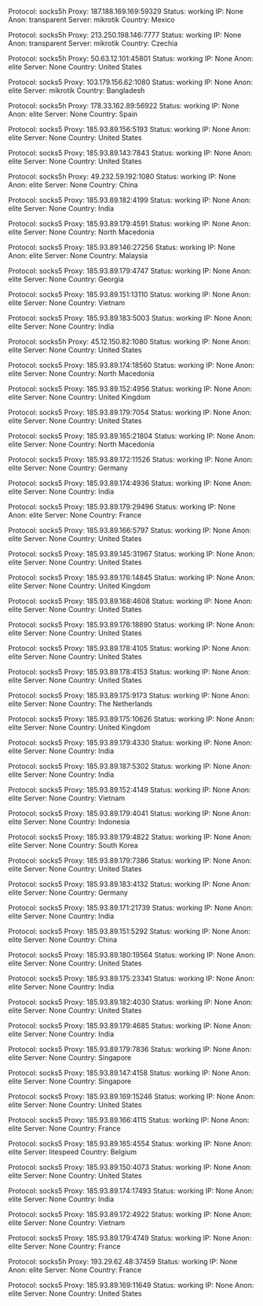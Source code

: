 Protocol: socks5h
Proxy: 187.188.169.169:59329
Status: working
IP: None
Anon: transparent
Server: mikrotik
Country: Mexico

Protocol: socks5h
Proxy: 213.250.198.146:7777
Status: working
IP: None
Anon: transparent
Server: mikrotik
Country: Czechia

Protocol: socks5h
Proxy: 50.63.12.101:45801
Status: working
IP: None
Anon: elite
Server: None
Country: United States

Protocol: socks5
Proxy: 103.179.156.62:1080
Status: working
IP: None
Anon: elite
Server: mikrotik
Country: Bangladesh

Protocol: socks5h
Proxy: 178.33.162.89:56922
Status: working
IP: None
Anon: elite
Server: None
Country: Spain

Protocol: socks5
Proxy: 185.93.89.156:5193
Status: working
IP: None
Anon: elite
Server: None
Country: United States

Protocol: socks5
Proxy: 185.93.89.143:7843
Status: working
IP: None
Anon: elite
Server: None
Country: United States

Protocol: socks5h
Proxy: 49.232.59.192:1080
Status: working
IP: None
Anon: elite
Server: None
Country: China

Protocol: socks5
Proxy: 185.93.89.182:4199
Status: working
IP: None
Anon: elite
Server: None
Country: India

Protocol: socks5
Proxy: 185.93.89.179:4591
Status: working
IP: None
Anon: elite
Server: None
Country: North Macedonia

Protocol: socks5
Proxy: 185.93.89.146:27256
Status: working
IP: None
Anon: elite
Server: None
Country: Malaysia

Protocol: socks5
Proxy: 185.93.89.179:4747
Status: working
IP: None
Anon: elite
Server: None
Country: Georgia

Protocol: socks5
Proxy: 185.93.89.151:13110
Status: working
IP: None
Anon: elite
Server: None
Country: Vietnam

Protocol: socks5
Proxy: 185.93.89.183:5003
Status: working
IP: None
Anon: elite
Server: None
Country: India

Protocol: socks5h
Proxy: 45.12.150.82:1080
Status: working
IP: None
Anon: elite
Server: None
Country: United States

Protocol: socks5
Proxy: 185.93.89.174:18560
Status: working
IP: None
Anon: elite
Server: None
Country: North Macedonia

Protocol: socks5
Proxy: 185.93.89.152:4956
Status: working
IP: None
Anon: elite
Server: None
Country: United Kingdom

Protocol: socks5
Proxy: 185.93.89.179:7054
Status: working
IP: None
Anon: elite
Server: None
Country: United States

Protocol: socks5
Proxy: 185.93.89.165:21804
Status: working
IP: None
Anon: elite
Server: None
Country: North Macedonia

Protocol: socks5
Proxy: 185.93.89.172:11526
Status: working
IP: None
Anon: elite
Server: None
Country: Germany

Protocol: socks5
Proxy: 185.93.89.174:4936
Status: working
IP: None
Anon: elite
Server: None
Country: India

Protocol: socks5
Proxy: 185.93.89.179:29496
Status: working
IP: None
Anon: elite
Server: None
Country: France

Protocol: socks5
Proxy: 185.93.89.166:5797
Status: working
IP: None
Anon: elite
Server: None
Country: United States

Protocol: socks5
Proxy: 185.93.89.145:31967
Status: working
IP: None
Anon: elite
Server: None
Country: United States

Protocol: socks5
Proxy: 185.93.89.176:14845
Status: working
IP: None
Anon: elite
Server: None
Country: United Kingdom

Protocol: socks5
Proxy: 185.93.89.168:4608
Status: working
IP: None
Anon: elite
Server: None
Country: United States

Protocol: socks5
Proxy: 185.93.89.176:18890
Status: working
IP: None
Anon: elite
Server: None
Country: United States

Protocol: socks5
Proxy: 185.93.89.178:4105
Status: working
IP: None
Anon: elite
Server: None
Country: United States

Protocol: socks5
Proxy: 185.93.89.178:4153
Status: working
IP: None
Anon: elite
Server: None
Country: United States

Protocol: socks5
Proxy: 185.93.89.175:9173
Status: working
IP: None
Anon: elite
Server: None
Country: The Netherlands

Protocol: socks5
Proxy: 185.93.89.175:10626
Status: working
IP: None
Anon: elite
Server: None
Country: United Kingdom

Protocol: socks5
Proxy: 185.93.89.179:4330
Status: working
IP: None
Anon: elite
Server: None
Country: India

Protocol: socks5
Proxy: 185.93.89.187:5302
Status: working
IP: None
Anon: elite
Server: None
Country: India

Protocol: socks5
Proxy: 185.93.89.152:4149
Status: working
IP: None
Anon: elite
Server: None
Country: Vietnam

Protocol: socks5
Proxy: 185.93.89.179:4041
Status: working
IP: None
Anon: elite
Server: None
Country: Indonesia

Protocol: socks5
Proxy: 185.93.89.179:4822
Status: working
IP: None
Anon: elite
Server: None
Country: South Korea

Protocol: socks5
Proxy: 185.93.89.179:7386
Status: working
IP: None
Anon: elite
Server: None
Country: United States

Protocol: socks5
Proxy: 185.93.89.183:4132
Status: working
IP: None
Anon: elite
Server: None
Country: Germany

Protocol: socks5
Proxy: 185.93.89.171:21739
Status: working
IP: None
Anon: elite
Server: None
Country: India

Protocol: socks5
Proxy: 185.93.89.151:5292
Status: working
IP: None
Anon: elite
Server: None
Country: China

Protocol: socks5
Proxy: 185.93.89.180:19564
Status: working
IP: None
Anon: elite
Server: None
Country: United States

Protocol: socks5
Proxy: 185.93.89.175:23341
Status: working
IP: None
Anon: elite
Server: None
Country: India

Protocol: socks5
Proxy: 185.93.89.182:4030
Status: working
IP: None
Anon: elite
Server: None
Country: United States

Protocol: socks5
Proxy: 185.93.89.179:4685
Status: working
IP: None
Anon: elite
Server: None
Country: India

Protocol: socks5
Proxy: 185.93.89.179:7836
Status: working
IP: None
Anon: elite
Server: None
Country: Singapore

Protocol: socks5
Proxy: 185.93.89.147:4158
Status: working
IP: None
Anon: elite
Server: None
Country: Singapore

Protocol: socks5
Proxy: 185.93.89.169:15246
Status: working
IP: None
Anon: elite
Server: None
Country: United States

Protocol: socks5
Proxy: 185.93.89.166:4115
Status: working
IP: None
Anon: elite
Server: None
Country: France

Protocol: socks5
Proxy: 185.93.89.165:4554
Status: working
IP: None
Anon: elite
Server: litespeed
Country: Belgium

Protocol: socks5
Proxy: 185.93.89.150:4073
Status: working
IP: None
Anon: elite
Server: None
Country: United States

Protocol: socks5
Proxy: 185.93.89.174:17493
Status: working
IP: None
Anon: elite
Server: None
Country: India

Protocol: socks5
Proxy: 185.93.89.172:4922
Status: working
IP: None
Anon: elite
Server: None
Country: Vietnam

Protocol: socks5
Proxy: 185.93.89.179:4749
Status: working
IP: None
Anon: elite
Server: None
Country: France

Protocol: socks5h
Proxy: 193.29.62.48:37459
Status: working
IP: None
Anon: elite
Server: None
Country: France

Protocol: socks5
Proxy: 185.93.89.169:11649
Status: working
IP: None
Anon: elite
Server: None
Country: United States

